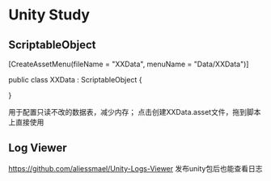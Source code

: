 # Unity Study
## ScriptableObject
  
  [CreateAssetMenu(fileName = "XXData", menuName = "Data/XXData")]
  
  public class XXData : ScriptableObject {
    
  }
  
  用于配置只读不改的数据表，减少内存；
  点击创建XXData.asset文件，拖到脚本上直接使用

## Log Viewer
  https://github.com/aliessmael/Unity-Logs-Viewer
  发布unity包后也能查看日志
  
 
